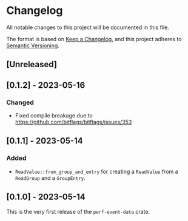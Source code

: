 # Changelog

All notable changes to this project will be documented in this file.

The format is based on [Keep a Changelog](https://keepachangelog.com/en/1.0.0/),
and this project adheres to [Semantic Versioning](https://semver.org/spec/v2.0.0.html).

## [Unreleased]

## [0.1.2] - 2023-05-16
### Changed
- Fixed compile breakage due to https://github.com/bitflags/bitflags/issues/353

## [0.1.1] - 2023-05-14
### Added
- `ReadValue::from_group_and_entry` for creating a `ReadValue` from a
  `ReadGroup` and a `GroupEntry`.

## [0.1.0] - 2023-05-14
This is the very first release of the `perf-event-data` crate.
